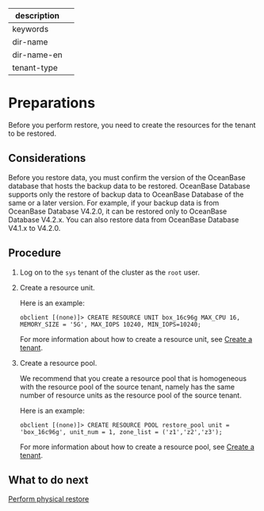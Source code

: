 |description||
|---|---|
|keywords||
|dir-name||
|dir-name-en||
|tenant-type||

# Preparations

Before you perform restore, you need to create the resources for the tenant to be restored.

## Considerations

Before you restore data, you must confirm the version of the OceanBase database that hosts the backup data to be restored. OceanBase Database supports only the restore of backup data to OceanBase Database of the same or a later version. For example, if your backup data is from OceanBase Database V4.2.0, it can be restored only to OceanBase Database V4.2.x. You can also restore data from OceanBase Database V4.1.x to V4.2.0.

## Procedure

1. Log on to the `sys` tenant of the cluster as the `root` user.

2. Create a resource unit.

   Here is an example:

   ```shell
   obclient [(none)]> CREATE RESOURCE UNIT box_16c96g MAX_CPU 16, MEMORY_SIZE = '5G', MAX_IOPS 10240, MIN_IOPS=10240;
   ```

   For more information about how to create a resource unit, see [Create a tenant](../../200.tenant-management/600.common-tenant-operations/200.manage-create-tenant.md).

3. Create a resource pool.

   We recommend that you create a resource pool that is homogeneous with the resource pool of the source tenant, namely has the same number of resource units as the resource pool of the source tenant.

   Here is an example:

   ```shell
   obclient [(none)]> CREATE RESOURCE POOL restore_pool unit = 'box_16c96g', unit_num = 1, zone_list = ('z1','z2','z3');
   ```

   For more information about how to create a resource pool, see [Create a tenant](../../200.tenant-management/600.common-tenant-operations/200.manage-create-tenant.md).

## What to do next

[Perform physical restore](../600.restore-data/200.initiate-the-tenant-restore.md)